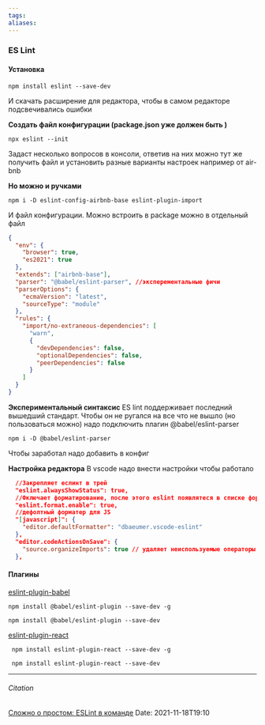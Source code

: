 ```yaml
---
tags: 
aliases: 
---
```

### ES Lint
#### Установка
```
npm install eslint --save-dev
```
И скачать расширение для редактора, чтобы в самом редакторе подсвечивались ошибки

**Создать файл конфигурации (package.json уже должен быть )**
```
npx eslint --init
```
Задаст несколько вопросов в консоли, ответив на них можно тут же получить файл и установить разные варианты настроек например от air-bnb

**Но можно и ручками**
```
npm i -D eslint-config-airbnb-base eslint-plugin-import
```

И файл конфигурации. Можно встроить в package можно в отдельный файл
```json
{
  "env": {
    "browser": true,
    "es2021": true
  },
  "extends": ["airbnb-base"],
  "parser": "@babel/eslint-parser", //эксперементальные фичи
  "parserOptions": {
    "ecmaVersion": "latest",
    "sourceType": "module"
  },
  "rules": {
    "import/no-extraneous-dependencies": [
      "warn",
      {
        "devDependencies": false,
        "optionalDependencies": false,
        "peerDependencies": false
      }
    ]
  }
}
```

**Экспериментальный синтаксис**
ES lint поддерживает последний вышедший стандарт. Чтобы он не ругался на все что не вышло (но пользоваться можно) надо подключить плагин @babel/eslint-parser
```
npm i -D @babel/eslint-parser
```
Чтобы заработал надо добавить в конфиг

**Настройка редактора**
В vscode надо внести настройки чтобы работало
```json
  //Закрепляет еслинт в трей
  "eslint.alwaysShowStatus": true,
  //Фключает форматирование, после этого eslint появлятеся в списке форматеров
  "eslint.format.enable": true,
  //дефолтный форматер для JS
  "[javascript]": {
    "editor.defaultFormatter": "dbaeumer.vscode-eslint"
  },
  "editor.codeActionsOnSave": {
    "source.organizeImports": true // удаляет неиспользуемые операторы import и расположит сверху импорты с глобальными путями
  },
```

#### Плагины
[eslint-plugin-babel](https://github.com/babel/eslint-plugin-babel)
``` 
npm install @babel/eslint-plugin --save-dev -g
```
``` 
npm install @babel/eslint-plugin --save-dev
```

[eslint-plugin-react](https://www.npmjs.com/package/eslint-plugin-react)
```
 npm install eslint-plugin-react --save-dev -g
```

```
 npm install eslint-plugin-react --save-dev
```

---
###### Citation
[Сложно о простом: ESLint в команде](https://habr.com/ru/post/322550/)
Date: 2021-11-18T19:10
